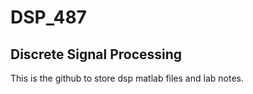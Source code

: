 # DSP_487
## Discrete Signal Processing

This is the github to store dsp matlab files and lab notes.

